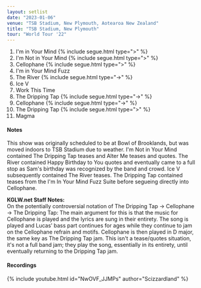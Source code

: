 ```yaml
---
layout: setlist
date: "2023-01-06"
venue: "TSB Stadium, New Plymouth, Aotearoa New Zealand"
title: "TSB Stadium, New Plymouth"
tour: "World Tour '22"
---
```



1. I'm in Your Mind
   {% include segue.html type=">" %}
2. I'm Not in Your Mind
   {% include segue.html type=">" %}
3. Cellophane
   {% include segue.html type=">" %}
4. I'm in Your Mind Fuzz
5. The River
   {% include segue.html type="->" %}
6. Ice V
7. Work This Time
8. The Dripping Tap
   {% include segue.html type="->" %}
9. Cellophane
   {% include segue.html type="->" %}
10. The Dripping Tap
   {% include segue.html type=">" %}
11. Magma

<!--snippet-->


#### Notes

This show was originally scheduled to be at Bowl of Brooklands, but was moved indoors to TSB Stadium due to weather. I'm Not in Your Mind contained The Dripping Tap teases and Alter Me teases and quotes. The River contained Happy Birthday to You quotes and eventually came to a full stop as Sam's birthday was recognized by the band and crowd. Ice V subsequently contained The River teases. The Dripping Tap contained teases from the I'm In Your Mind Fuzz Suite before segueing directly into Cellophane.

**KGLW.net Staff Notes:**  
On the potentially controversial notation of The Dripping Tap -> Cellophane -> The Dripping Tap: The main argument for this is that the music for Cellophane is played and the lyrics are sung in their entirety. The song is played and Lucas’ bass part continues for ages while they continue to jam on the Cellophane refrain and motifs. Cellophane is then played in D major, the same key as The Dripping Tap jam. This isn't a tease/quotes situation, it's not a full band jam; they play the song, essentially in its entirety, until eventually returning to the Dripping Tap jam. 


#### Recordings

{% include youtube.html id="NwOVF_JJMPs" author="Scizzardland" %}
